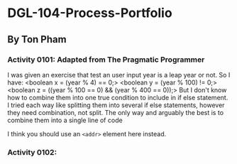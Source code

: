 # DGL-104-Process-Portfolio
## By Ton Pham

### Activity 0101:  Adapted from The Pragmatic Programmer
I was given an exercise that test an user input year is a leap year or not. So I have:
       <boolean x = (year % 4) == 0;>
       <boolean y = (year % 100) != 0;>
       <boolean z = ((year % 100 == 0) && (year % 400 == 0));>
But I don't know how to combine them into one true condition to include in if else statement. I tried each way like splitting them into several if else statements, however they need combination, not split. The only way and arguably the best is to combine them into a single line of code

I think you should use an
`<addr>` element here instead.

### Activity 0102:  